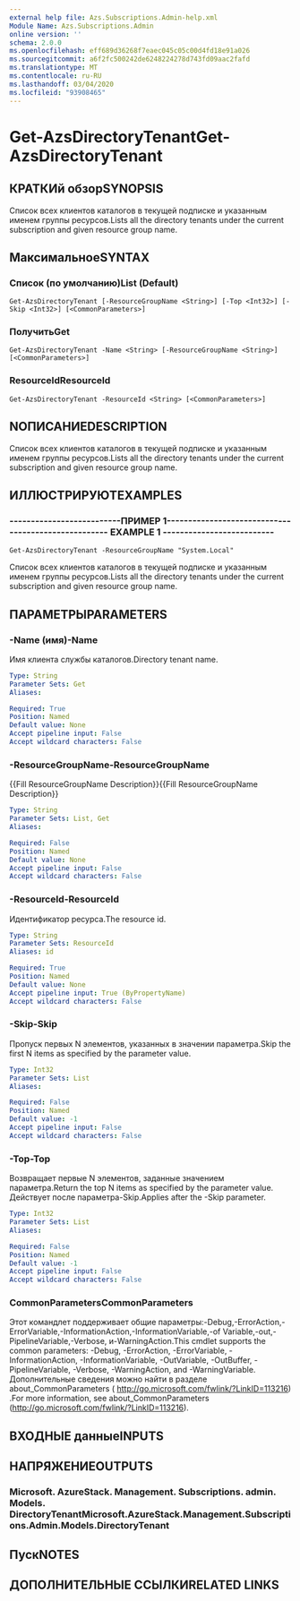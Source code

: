 ```yaml
---
external help file: Azs.Subscriptions.Admin-help.xml
Module Name: Azs.Subscriptions.Admin
online version: ''
schema: 2.0.0
ms.openlocfilehash: eff689d36268f7eaec045c05c00d4fd18e91a026
ms.sourcegitcommit: a6f2fc500242de6248224278d743fd09aac2fafd
ms.translationtype: MT
ms.contentlocale: ru-RU
ms.lasthandoff: 03/04/2020
ms.locfileid: "93908465"
---
```

# <span data-ttu-id="e0173-101">Get-AzsDirectoryTenant</span><span class="sxs-lookup"><span data-stu-id="e0173-101">Get-AzsDirectoryTenant</span></span>

## <span data-ttu-id="e0173-102">КРАТКИй обзор</span><span class="sxs-lookup"><span data-stu-id="e0173-102">SYNOPSIS</span></span>
<span data-ttu-id="e0173-103">Список всех клиентов каталогов в текущей подписке и указанным именем группы ресурсов.</span><span class="sxs-lookup"><span data-stu-id="e0173-103">Lists all the directory tenants under the current subscription and given resource group name.</span></span>

## <span data-ttu-id="e0173-104">Максимальное</span><span class="sxs-lookup"><span data-stu-id="e0173-104">SYNTAX</span></span>

### <span data-ttu-id="e0173-105">Список (по умолчанию)</span><span class="sxs-lookup"><span data-stu-id="e0173-105">List (Default)</span></span>
```
Get-AzsDirectoryTenant [-ResourceGroupName <String>] [-Top <Int32>] [-Skip <Int32>] [<CommonParameters>]
```

### <span data-ttu-id="e0173-106">Получить</span><span class="sxs-lookup"><span data-stu-id="e0173-106">Get</span></span>
```
Get-AzsDirectoryTenant -Name <String> [-ResourceGroupName <String>] [<CommonParameters>]
```

### <span data-ttu-id="e0173-107">ResourceId</span><span class="sxs-lookup"><span data-stu-id="e0173-107">ResourceId</span></span>
```
Get-AzsDirectoryTenant -ResourceId <String> [<CommonParameters>]
```

## <span data-ttu-id="e0173-108">NОПИСАНИЕ</span><span class="sxs-lookup"><span data-stu-id="e0173-108">DESCRIPTION</span></span>
<span data-ttu-id="e0173-109">Список всех клиентов каталогов в текущей подписке и указанным именем группы ресурсов.</span><span class="sxs-lookup"><span data-stu-id="e0173-109">Lists all the directory tenants under the current subscription and given resource group name.</span></span>

## <span data-ttu-id="e0173-110">ИЛЛЮСТРИРУЮТ</span><span class="sxs-lookup"><span data-stu-id="e0173-110">EXAMPLES</span></span>

### <span data-ttu-id="e0173-111">--------------------------ПРИМЕР 1--------------------------</span><span class="sxs-lookup"><span data-stu-id="e0173-111">-------------------------- EXAMPLE 1 --------------------------</span></span>
```
Get-AzsDirectoryTenant -ResourceGroupName "System.Local"
```

<span data-ttu-id="e0173-112">Список всех клиентов каталогов в текущей подписке и указанным именем группы ресурсов.</span><span class="sxs-lookup"><span data-stu-id="e0173-112">Lists all the directory tenants under the current subscription and given resource group name.</span></span>

## <span data-ttu-id="e0173-113">ПАРАМЕТРЫ</span><span class="sxs-lookup"><span data-stu-id="e0173-113">PARAMETERS</span></span>

### <span data-ttu-id="e0173-114">-Name (имя)</span><span class="sxs-lookup"><span data-stu-id="e0173-114">-Name</span></span>
<span data-ttu-id="e0173-115">Имя клиента службы каталогов.</span><span class="sxs-lookup"><span data-stu-id="e0173-115">Directory tenant name.</span></span>

```yaml
Type: String
Parameter Sets: Get
Aliases: 

Required: True
Position: Named
Default value: None
Accept pipeline input: False
Accept wildcard characters: False
```

### <span data-ttu-id="e0173-116">-ResourceGroupName</span><span class="sxs-lookup"><span data-stu-id="e0173-116">-ResourceGroupName</span></span>
<span data-ttu-id="e0173-117">{{Fill ResourceGroupName Description}}</span><span class="sxs-lookup"><span data-stu-id="e0173-117">{{Fill ResourceGroupName Description}}</span></span>

```yaml
Type: String
Parameter Sets: List, Get
Aliases: 

Required: False
Position: Named
Default value: None
Accept pipeline input: False
Accept wildcard characters: False
```

### <span data-ttu-id="e0173-118">-ResourceId</span><span class="sxs-lookup"><span data-stu-id="e0173-118">-ResourceId</span></span>
<span data-ttu-id="e0173-119">Идентификатор ресурса.</span><span class="sxs-lookup"><span data-stu-id="e0173-119">The resource id.</span></span>

```yaml
Type: String
Parameter Sets: ResourceId
Aliases: id

Required: True
Position: Named
Default value: None
Accept pipeline input: True (ByPropertyName)
Accept wildcard characters: False
```

### <span data-ttu-id="e0173-120">-Skip</span><span class="sxs-lookup"><span data-stu-id="e0173-120">-Skip</span></span>
<span data-ttu-id="e0173-121">Пропуск первых N элементов, указанных в значении параметра.</span><span class="sxs-lookup"><span data-stu-id="e0173-121">Skip the first N items as specified by the parameter value.</span></span>

```yaml
Type: Int32
Parameter Sets: List
Aliases: 

Required: False
Position: Named
Default value: -1
Accept pipeline input: False
Accept wildcard characters: False
```

### <span data-ttu-id="e0173-122">-Top</span><span class="sxs-lookup"><span data-stu-id="e0173-122">-Top</span></span>
<span data-ttu-id="e0173-123">Возвращает первые N элементов, заданные значением параметра.</span><span class="sxs-lookup"><span data-stu-id="e0173-123">Return the top N items as specified by the parameter value.</span></span>
<span data-ttu-id="e0173-124">Действует после параметра-Skip.</span><span class="sxs-lookup"><span data-stu-id="e0173-124">Applies after the -Skip parameter.</span></span>

```yaml
Type: Int32
Parameter Sets: List
Aliases: 

Required: False
Position: Named
Default value: -1
Accept pipeline input: False
Accept wildcard characters: False
```

### <span data-ttu-id="e0173-125">CommonParameters</span><span class="sxs-lookup"><span data-stu-id="e0173-125">CommonParameters</span></span>
<span data-ttu-id="e0173-126">Этот командлет поддерживает общие параметры:-Debug,-ErrorAction,-ErrorVariable,-InformationAction,-InformationVariable,-of Variable,-out,-PipelineVariable,-Verbose, и-WarningAction.</span><span class="sxs-lookup"><span data-stu-id="e0173-126">This cmdlet supports the common parameters: -Debug, -ErrorAction, -ErrorVariable, -InformationAction, -InformationVariable, -OutVariable, -OutBuffer, -PipelineVariable, -Verbose, -WarningAction, and -WarningVariable.</span></span> <span data-ttu-id="e0173-127">Дополнительные сведения можно найти в разделе about_CommonParameters ( http://go.microsoft.com/fwlink/?LinkID=113216) .</span><span class="sxs-lookup"><span data-stu-id="e0173-127">For more information, see about_CommonParameters (http://go.microsoft.com/fwlink/?LinkID=113216).</span></span>

## <span data-ttu-id="e0173-128">ВХОДНЫЕ данные</span><span class="sxs-lookup"><span data-stu-id="e0173-128">INPUTS</span></span>

## <span data-ttu-id="e0173-129">НАПРЯЖЕНИЕ</span><span class="sxs-lookup"><span data-stu-id="e0173-129">OUTPUTS</span></span>

### <span data-ttu-id="e0173-130">Microsoft. AzureStack. Management. Subscriptions. admin. Models. DirectoryTenant</span><span class="sxs-lookup"><span data-stu-id="e0173-130">Microsoft.AzureStack.Management.Subscriptions.Admin.Models.DirectoryTenant</span></span>

## <span data-ttu-id="e0173-131">Пуск</span><span class="sxs-lookup"><span data-stu-id="e0173-131">NOTES</span></span>

## <span data-ttu-id="e0173-132">ДОПОЛНИТЕЛЬНЫЕ ССЫЛКИ</span><span class="sxs-lookup"><span data-stu-id="e0173-132">RELATED LINKS</span></span>

